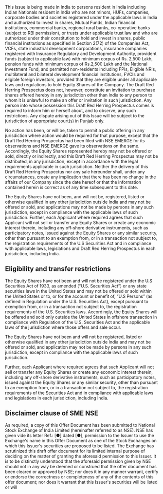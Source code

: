 This Issue is being made in India to persons resident in India including Indian Nationals resident in India who are not minors, HUFs, companies, corporate bodies and societies registered under the applicable laws in India and authorized to invest in shares, Mutual Funds, Indian financial institutions, commercial banks, regional rural banks, co-operative banks (subject to RBI permission), or trusts under applicable trust law and who are authorized under their constitution to hold and invest in shares, public financial institutions as specified in Section 2(72) of the Companies Act, VCFs, state industrial development corporations, insurance companies registered with Insurance Regulatory and Development Authority, provident funds (subject to applicable law) with minimum corpus of Rs. 2,500 Lakh, pension funds with minimum corpus of Rs.2,500 Lakh and the National Investment Fund, and permitted non-residents including FPIs, Eligible NRIs, multilateral and bilateral development financial institutions, FVCIs and eligible foreign investors, provided that they are eligible under all applicable laws and regulations to hold Equity Shares of the Company. The Draft Red Herring Prospectus does not, however, constitute an invitation to purchase shares offered hereby in any jurisdiction other than India to any person to whom it is unlawful to make an offer or invitation in such jurisdiction. Any person into whose possession this Draft Red Herring Prospectus comes is required to inform him or herself about, and to observe, any such restrictions. Any dispute arising out of this Issue will be subject to the jurisdiction of appropriate court(s) in Punjab only.

No action has been, or will be, taken to permit a public offering in any jurisdiction where action would be required for that purpose, except that the Draft Red Herring Prospectus had been filed with NSE EMERGE for its observations and NSE EMERGE gave its observations on the same. Accordingly, the Equity Shares represented hereby may not be offered or sold, directly or indirectly, and this Draft Red Herring Prospectus may not be distributed, in any jurisdiction, except in accordance with the legal requirements applicable in such jurisdiction. Neither the delivery of this Draft Red Herring Prospectus nor any sale hereunder shall, under any circumstances, create any implication that there has been no change in the affairs of our Company since the date hereof or that the information contained herein is correct as of any time subsequent to this date.

The Equity Shares have not been, and will not be, registered, listed or otherwise qualified in any other jurisdiction outside India and may not be offered or sold, and applications may not be made by persons in any such jurisdiction, except in compliance with the applicable laws of such jurisdiction. Further, each Applicant where required agrees that such Applicant will not sell or transfer any Equity Shares or create any economic interest therein, including any off-shore derivative instruments, such as participatory notes, issued against the Equity Shares or any similar security, other than pursuant to an exemption from, or in a transaction not subject to, the registration requirements of the U.S Securities Act and in compliance with applicable laws, legislations and Draft Red Herring Prospectus in each jurisdiction, including India.

## Eligibility and transfer restrictions

The Equity Shares have not been and will not be registered under the U.S Securities Act of 1933, as amended (“U.S. Securities Act”) or any state securities laws in the United States and may not be offered or sold within the United States or to, or for the account or benefit of, “U.S Persons” (as defined in Regulation under the U.S. Securities Act), except pursuant to exemption from, or in a transaction not subject to, the registration requirements of the U.S. Securities laws. Accordingly, the Equity Shares will be offered and sold only outside the United States in offshore transaction in compliance with Regulation of the U.S. Securities Act and the applicable laws of the jurisdiction where those offers and sale occur.

The Equity Shares have not been and will not be registered, listed or otherwise qualified in any other jurisdiction outside India and may not be offered or sold, and application may not be made by persons in any such jurisdiction, except in compliance with the applicable laws of such jurisdiction.

Further, each Applicant where required agrees that such Applicant will not sell or transfer any Equity Shares or create any economic interest therein, including any off-shore derivative instruments, such as participatory notes, issued against the Equity Shares or any similar security, other than pursuant to an exemption from, or in a transaction not subject to, the registration requirements of the Securities Act and in compliance with applicable laws and legislations in each jurisdiction, including India.

## Disclaimer clause of SME NSE

As required, a copy of this Offer Document has been submitted to National Stock Exchange of India Limited (hereinafter referred to as NSE). NSE has given vide its letter Ref.: [●] dated [●], permission to the Issuer to use the Exchange's name in this Offer Document as one of the Stock Exchanges on which this Issuer's securities are proposed to be listed. The Exchange has scrutinized this draft offer document for its limited internal purpose of deciding on the matter of granting the aforesaid permission to this Issuer. It is to be distinctly understood that the aforesaid permission given by NSE should not in any way be deemed or construed that the offer document has been cleared or approved by NSE; nor does it in any manner warrant, certify or endorse the correctness or completeness of any of the contents of this offer document; nor does it warrant that this Issuer's securities will be listed or will